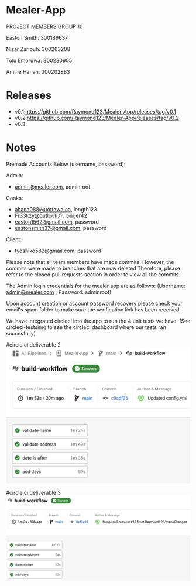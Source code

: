 # Mealer-App
PROJECT MEMBERS GROUP 10

Easton Smith: 300189637

Nizar Zariouh: 300263208

Tolu Emoruwa: 300230905

Amine Hanan: 300202883

# Releases 

- v0.1:https://github.com/Raymond123/Mealer-App/releases/tag/v0.1
- v0.2:https://github.com/Raymond123/Mealer-App/releases/tag/v0.2
- v0.3:


# Notes

Premade Accounts Below (username, password):

Admin:
- admin@mealer.com, adminroot

Cooks:
- ahana088@uottawa.ca, length123
- Fr33kzy@outlook.fr, longer42
- easton1562@gmail.com, password
- eastonsmith37@gmail.com, password

Client:
- tyoshiko582@gmail.com, password

Please note that all team members have made commits. However, the commits were made to branches that are now deleted Therefore, please refer to the closed pull requests section in order to view all the commits.

The Admin login credentials for the mealer app are as follows: (Username: admin@mealer.com , Password: adminroot)

Upon account creation or account password recovery please check your email's spam folder to make sure the verification link has been received.

We have integrated circleci into the app to run the 4 unit tests we have. (See circleci-testsimg to see the circleci dashboard where our tests ran succesfully)

#circle ci deliverable 2
![circleci dashboard](circleci-testsimg.png)

#circle ci deliverable 3
![circleci dashboard](circlci-testimg-3.png)
